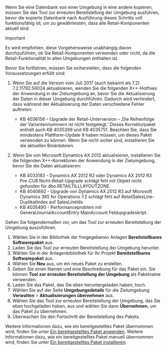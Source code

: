 Wenn Sie eine Datenbank von einer Umgebung in eine andere kopieren, müssen Sie das Tool zur erneuten Bereitstellung der Umgebung ausführen, bevor die kopierte Datenbank nach Ausführung dieses Schritts voll funktionsfähig ist, um zu gewährleisten, dass alle Retail-Komponenten aktuell sind.

> [!IMPORTANT]
> Es wird empfohlen, diese Vorgehensweise unabhängig davon durchzuführen, ob Sie Retail-Komponenten verwenden oder nicht, da die Retail-Funktionalität in allen Umgebungen enthalten ist. 

Bevor Sie fortfahren, müssen Sie sicherstellen, dass die folgenden Voraussetzungen erfüllt sind:
1. Wenn Sie auf die Version vom Juli 2017 (auch bekannt als 7.2) 7.2.11792.56024 aktualisieren, wenden Sie die folgenden X++-Hotfixes der Anwendung in der Zielumgebung an, bevor Sie die Aktualisierung der Daten in dieser Umgebung durchführen. Dadurch wird verhindert, dass während der Aktualisierung der Daten verschiedene Fehler auftreten:

    - KB 4036156 – Upgrade der Retail-Unterversion – ‚Die Reihenfolge der Variantennummern ist nicht festgelegt.‘ Dieses Korrekturpaket enthält auch KB 4035399 und KB 4035751. Beachten Sie, dass Sie mindestens Plattform-Update 9 haben müssen, um dieses Paket verwenden zu können. Wenn Sie nicht sicher sind, installieren Sie die aktuellen Binärdateien.
    
2. Wenn Sie von Microsoft Dynamics AX 2012 aktualisieren, installieren Sie die folgenden X++-Korrekturen der Anwendung in der Zielumgebung, bevor Sie die Daten aktualisieren:
    - KB 4033183 - Dynamics AX 2012 R2 oder Dynamics AX 2012 R3 Pre-CU8 Nicht-Retail-Upgrade schlägt fehl mit Objekt nicht gefunden für dbo.RETAILTILLLAYOUTZONE.
    - KB 4040692 - Upgrade von Dynamics AX 2012 R3 auf Microsoft Dynamics 365 for Operations 7.2 schlägt fehl auf RetailSalesLine-Duplikatindex auf SalesLineIdx.
    - KB 4035490 - Performanceproblem mit GeneralJournalAccountEntry MainAccount Feldupgradeskript.


Gehen Sie folgendermaßen vor, um das Tool zur erneuten Bereitstellung der Umgebung auszuführen.

1. Wählen Sie in der Bibliothek der freigegebenen Anlagen **Bereitstellbares Softwarepaket** aus.
2. Laden Sie das Tool zur erneuten Bereitstellung der Umgebung herunter.
3. Wählen Sie in der Anlagenbibliothek für Ihr Projekt **Bereitstellbares Softwarepaket** aus.
4. Wählen Sie **Neu** aus, um ein neues Paket zu erstellen.
5. Geben Sie einen Namen und eine Beschreibung für das Paket ein. Sie können **Tool zur erneuten Bereitstellung der Umgebung** als Paketname verwenden.
6. Laden Sie das Paket, das Sie eben heruntergeladen haben, hoch.
7. Wählen Sie auf der Seite **Umgebungsdetails** für die Zielumgebung **Verwalten** > **Aktualisierungen übernehmen** aus.
8. Wählen Sie das Tool zur erneuten Bereitstellung der Umgebung, das Sie eben hochgeladen haben, aus und wählen Sie dann **Übernehmen**, um das Paket zu übernehmen.
9. Überwachen Sie den Fortschritt der Bereitstellung des Pakets. 

Weitere Informationen dazu, wie ein bereitgestelltes Paket übernommen wird, finden Sie unter [Ein bereitgestelltes Paket anwenden](../deployment/create-apply-deployable-package.md). Weitere Informationen dazu, wie ein bereitgestelltes Paket manuell übernommen wird, finden Sie unter [Ein bereitgestelltes Paket installieren](../deployment/install-deployable-package.md).
